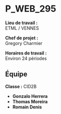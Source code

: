 # P_WEB_295

**Lieu de travail :**  
ETML / VENNES

**Chef de projet :**  
Gregory Charmier

**Horaires de travail :**  
Environ 24 périodes

## Équipe

**Classe :** CID2B

- **Gonzalo Herrera**
- **Thomas Moreira**
- **Romain Denis**
